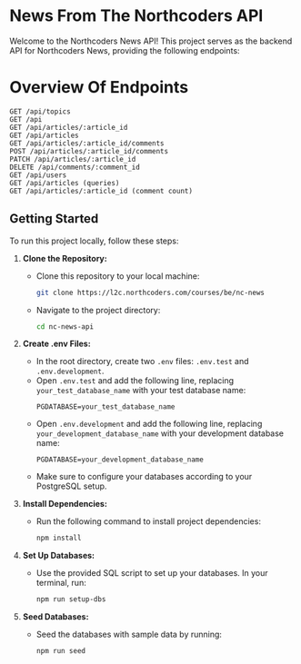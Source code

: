 # News From The Northcoders API

Welcome to the Northcoders News API! This project serves as the backend API for Northcoders News, providing  the following endpoints: 

#  Overview Of Endpoints
```
GET /api/topics
GET /api
GET /api/articles/:article_id
GET /api/articles
GET /api/articles/:article_id/comments
POST /api/articles/:article_id/comments
PATCH /api/articles/:article_id
DELETE /api/comments/:comment_id
GET /api/users
GET /api/articles (queries)
GET /api/articles/:article_id (comment count)
```

## Getting Started

To run this project locally, follow these steps:

1. **Clone the Repository:**
   - Clone this repository to your local machine:
     ```bash
     git clone https://l2c.northcoders.com/courses/be/nc-news
     ```
   - Navigate to the project directory:
     ```bash
     cd nc-news-api
     ```

2. **Create .env Files:**
   - In the root directory, create two `.env` files: `.env.test` and `.env.development`.
   - Open `.env.test` and add the following line, replacing `your_test_database_name` with your test database name:
     ```
     PGDATABASE=your_test_database_name
     ```
   - Open `.env.development` and add the following line, replacing `your_development_database_name` with your development database name:
     ```
     PGDATABASE=your_development_database_name
     ```
   - Make sure to configure your databases according to your PostgreSQL setup.

3. **Install Dependencies:**
   - Run the following command to install project dependencies:
     ```bash
     npm install
     ```

4. **Set Up Databases:**
   - Use the provided SQL script to set up your databases. In your terminal, run:
     ```bash
     npm run setup-dbs
     ```

5. **Seed Databases:**
   - Seed the databases with sample data by running:
     ```bash
     npm run seed
     ```
